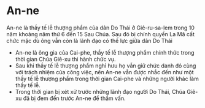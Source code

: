 # An-ne

An-ne là thầy tế lễ thượng phẩm của dân Do Thái ở Giê-ru-sa-lem trong 10 năm khoảng năm thứ 6 đến 15 Sau Chúa. Sau đó bị chính quyền La Mã cất chức mặc dù ông vẫn còn là lãnh đạo có thế lực giữa dân Do Thái
- An-ne là ông gia của Cai-phe, thầy tế lễ thượng phẩm chính thức trong thời gian Chúa Giê-xu thi hành chức vụ.  
- Sau khi thầy tế lễ thượng phẩm nghỉ hưu họ vẫn giữ chức danh đó cùng với trách nhiệm của công việc, nên An-ne vẫn được nhắc đến như một thầy tế lễ thượng phẩm trong thời gian Cai-phe và những người khác làm thầy tế lễ.
- Trong thời gian bị xét xử trước những lãnh đạo người Do Thái, Chúa Giê-xu đã bị đem đến trước An-ne để thẩm vấn.

